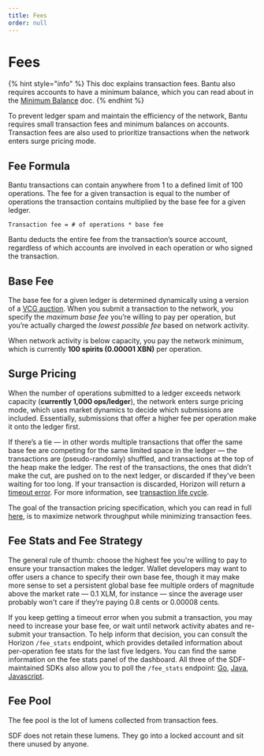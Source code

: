 ```yaml
---
title: Fees
order: null
---
```


# Fees

{% hint style="info" %}
This doc explains transaction fees. Bantu also requires accounts to have a minimum balance, which you can read about in the [Minimum Balance](minimum-balance.md) doc.
{% endhint %}

To prevent ledger spam and maintain the efficiency of the network, Bantu requires small transaction fees and minimum balances on accounts. Transaction fees are also used to prioritize transactions when the network enters surge pricing mode.

## Fee Formula

Bantu transactions can contain anywhere from 1 to a defined limit of 100 operations. The fee for a given transaction is equal to the number of operations the transaction contains multiplied by the base fee for a given ledger.

```text
Transaction fee = # of operations * base fee
```

Bantu deducts the entire fee from the transaction’s source account, regardless of which accounts are involved in each operation or who signed the transaction.

## Base Fee

The base fee for a given ledger is determined dynamically using a version of a [VCG auction](https://en.wikipedia.org/wiki/Vickrey%E2%80%93Clarke%E2%80%93Groves_auction). When you submit a transaction to the network, you specify the _maximum base fee_ you’re willing to pay per operation, but you’re actually charged the _lowest possible fee_ based on network activity.

When network activity is below capacity, you pay the network minimum, which is currently **100 spirits \(0.00001 XBN\)** per operation.

## Surge Pricing

When the number of operations submitted to a ledger exceeds network capacity \(**currently 1,000 ops/ledger**\), the network enters surge pricing mode, which uses market dynamics to decide which submissions are included. Essentially, submissions that offer a higher fee per operation make it onto the ledger first.

If there’s a tie — in other words multiple transactions that offer the same base fee are competing for the same limited space in the ledger — the transactions are \(pseudo-randomly\) shuffled, and transactions at the top of the heap make the ledger. The rest of the transactions, the ones that didn’t make the cut, are pushed on to the next ledger, or discarded if they’ve been waiting for too long. If your transaction is discarded, Horizon will return a [timeout error](https://github.com/slideloft/new-docs/tree/046158a008b14dc6d54bdd6f4c48e078c303a05e/content/api/errors/http-status-codes/horizon-specific.mdx). For more information, see [transaction life cycle](transactions.md#life-cycle-of-a-transaction).

The goal of the transaction pricing specification, which you can read in full [here](https://github.com/Bantu/Bantu-protocol/blob/master/core/cap-0005.md), is to maximize network throughput while minimizing transaction fees.

## Fee Stats and Fee Strategy

The general rule of thumb: choose the highest fee you're willing to pay to ensure your transaction makes the ledger. Wallet developers may want to offer users a chance to specify their own base fee, though it may make more sense to set a persistent global base fee multiple orders of magnitude above the market rate — 0.1 XLM, for instance — since the average user probably won't care if they’re paying 0.8 cents or 0.00008 cents.

If you keep getting a timeout error when you submit a transaction, you may need to increase your base fee, or wait until network activity abates and re-submit your transaction. To help inform that decision, you can consult the Horizon `/fee_stats` endpoint, which provides detailed information about per-operation fee stats for the last five ledgers. You can find the same information on the fee stats panel of the dashboard. All three of the SDF-maintained SDKs also allow you to poll the `/fee_stats` endpoint: [Go](https://godoc.org/github.com/Bantu/go/clients/horizonclient#Client.FeeStats), [Java](https://Bantu.github.io/java-Bantu-sdk/), [Javascript](https://Bantu.github.io/js-Bantu-sdk/Server.html#feeStats).

## Fee Pool

The fee pool is the lot of lumens collected from transaction fees.

SDF does not retain these lumens. They go into a locked account and sit there unused by anyone.

